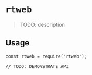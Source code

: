 # `rtweb`

> TODO: description

## Usage

```
const rtweb = require('rtweb');

// TODO: DEMONSTRATE API
```
